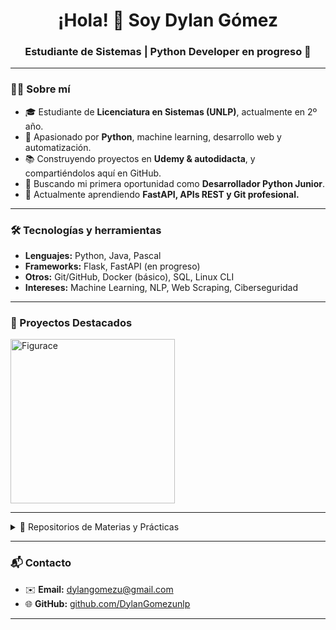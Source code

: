 
<!-- Encabezado animado -->
<h1 align="center">¡Hola! 👋 Soy Dylan Gómez</h1>
<h3 align="center">Estudiante de Sistemas | Python Developer en progreso 🚀</h3>

---

<!-- Breve presentación -->
### 👨‍💻 Sobre mí
- 🎓 Estudiante de **Licenciatura en Sistemas (UNLP)**, actualmente en 2º año.  
- 🐍 Apasionado por **Python**, machine learning, desarrollo web y automatización.  
- 📚 Construyendo proyectos en **Udemy & autodidacta**, y compartiéndolos aquí en GitHub.  
- 🚀 Buscando mi primera oportunidad como **Desarrollador Python Junior**.  
- 🌱 Actualmente aprendiendo **FastAPI, APIs REST y Git profesional.**

---

<!-- Skills técnicas -->
### 🛠️ Tecnologías y herramientas
- **Lenguajes:** Python, Java, Pascal  
- **Frameworks:** Flask, FastAPI (en progreso)  
- **Otros:** Git/GitHub, Docker (básico), SQL, Linux CLI  
- **Intereses:** Machine Learning, NLP, Web Scraping, Ciberseguridad

---

<!-- Sección de proyectos principales -->
### 🚀 Proyectos Destacados  
<a href="https://github.com/DylanGomezunlp/Figurace/tree/main/Figurace"><img width="263" src="https://denvercoder1-github-readme-stats.vercel.app/api/pin/?username=DylanGomezunlp&repo=Figurace&theme=react&bg_color=1F222E&title_color=ffffff&icon_color=F8D866&hide_border=true" alt="Figurace"></a>

---

<!-- Materias y prácticas -->
<details>
<summary>📘 Repositorios de Materias y Prácticas</summary>
<br>
<a href="https://github.com/DylanGomezunlp/Practicas"><img width="263" src="https://denvercoder1-github-readme-stats.vercel.app/api/pin/?username=DylanGomezunlp&repo=Practicas&theme=react&bg_color=1F222E&title_color=ffffff&icon_color=F8D866&hide_border=true"></a>
</details>

---

<!-- Contacto -->
### 📬 Contacto
- ✉️ **Email:** [dylangomezu@gmail.com](mailto:dylangomezu@gmail.com)  
- 🌐 **GitHub:** [github.com/DylanGomezunlp](https://github.com/DylanGomezunlp)  
---
